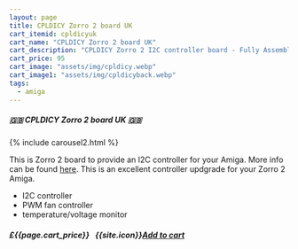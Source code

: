```yaml
---
layout: page
title: CPLDICY Zorro 2 board UK
cart_itemid: cpldicyuk
cart_name: "CPLDICY Zorro 2 board UK"
cart_description: "CPLDICY Zorro 2 I2C controller board - Fully Assembled"
cart_price: 95
cart_image: "assets/img/cpldicy.webp"
cart_image1: "assets/img/cpldicyback.webp"
tags: 
  - amiga
---
```


##### 🇬🇧 CPLDICY Zorro 2 board UK 🇬🇧

{% include carousel2.html %}

This is Zorro 2 board to provide an I2C controller for your Amiga. More info can be found <a href="https://gitlab.com/HenrykRichter/cpldicy" target="_blank">here</a>. This is an excellent controller updgrade for your Zorro 2 Amiga.

* I2C controller
* PWM fan controller
* temperature/voltage monitor

##### £{{page.cart_price}} &nbsp; {{site.icon}}[Add to cart](/cart#{{page.cart_itemid}})